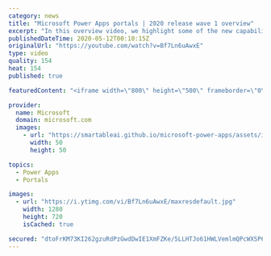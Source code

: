 ```yaml
---
category: news
title: "Microsoft Power Apps portals | 2020 release wave 1 overview"
excerpt: "In this overview video, we highlight some of the new capabilities included in the latest update to Microsoft Power Apps portals.     Here are the capabilities covered:   •    Power BI integration, so you can quickly add Power BI reports, tables, and dashboards to your portals without coding.  •    Themes"
publishedDateTime: 2020-05-12T00:10:15Z
originalUrl: "https://youtube.com/watch?v=Bf7Ln6uAwxE"
type: video
quality: 154
heat: 154
published: true

featuredContent: "<iframe width=\"800\" height=\"500\" frameborder=\"0\" src=\"https://www.youtube.com/embed/Bf7Ln6uAwxE\" allow=\"accelerometer; autoplay; encrypted-media; gyroscope; picture-in-picture\" allowfullscreen></iframe>"

provider:
  name: Microsoft
  domain: microsoft.com
  images:
    - url: "https://smartableai.github.io/microsoft-power-apps/assets/images/organizations/microsoft.com-50x50.jpg"
      width: 50
      height: 50

topics:
  - Power Apps
  - Portals

images:
  - url: "https://i.ytimg.com/vi/Bf7Ln6uAwxE/maxresdefault.jpg"
    width: 1280
    height: 720
    isCached: true

secured: "dtoFrKM73KI262gzuRdPzGwdDwIE1XmFZKe/5LLHTJo61HWLVemlmQPcWXSP6HDyJYJvuGxs6kaBMuxEIuMG0y1k5F84xkCL1jRhlxEgVOrIROIE9OqDp7B9ebhlkY+aJFw5n+ElHbLj7eaaAOvfCpwkDKTbhdSelREbTPYbyIGDWgF0PEgIEl7Mo1YdcjiqA4FVuAjAelWoRTujHgNMxLW0PPeFALsdJuarGWOHvW+snhqeuzDQjVXSaFQQD1sBkUeBO0r1dnpdA2C+wLROycM9Ih9IGCRgIHV6OJ36ht2kQaJi8VGlVzIfbLo4fbULuLry17bi42r7LOx5p3rtGcLIVVOz34yEM4uYvZEj1n8q94OnQxhwXaFf5VE4L1wSAjPuTBGlHXhB9uixnY8ii5hwI5ZkEy39l6D2rbBeNOdekXqv+3cqIx0DkJ4gu314;NtK1fAlTH9VVzBkI3zDG4g=="
---
```


